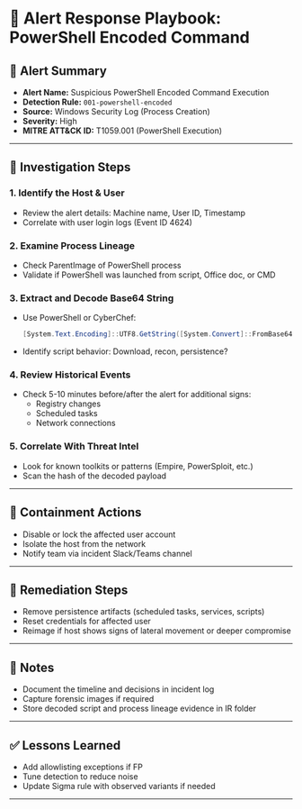 # 🚨 Alert Response Playbook: PowerShell Encoded Command

## 🔔 Alert Summary
- **Alert Name:** Suspicious PowerShell Encoded Command Execution
- **Detection Rule:** `001-powershell-encoded`
- **Source:** Windows Security Log (Process Creation)
- **Severity:** High
- **MITRE ATT&CK ID:** T1059.001 (PowerShell Execution)

---

## 🧭 Investigation Steps

### 1. Identify the Host & User
- Review the alert details: Machine name, User ID, Timestamp
- Correlate with user login logs (Event ID 4624)

### 2. Examine Process Lineage
- Check ParentImage of PowerShell process
- Validate if PowerShell was launched from script, Office doc, or CMD

### 3. Extract and Decode Base64 String
- Use PowerShell or CyberChef:
  ```powershell
  [System.Text.Encoding]::UTF8.GetString([System.Convert]::FromBase64String("<base64-string>"))
  ```
- Identify script behavior: Download, recon, persistence?

### 4. Review Historical Events
- Check 5-10 minutes before/after the alert for additional signs:
  - Registry changes
  - Scheduled tasks
  - Network connections

### 5. Correlate With Threat Intel
- Look for known toolkits or patterns (Empire, PowerSploit, etc.)
- Scan the hash of the decoded payload

---

## 🔧 Containment Actions
- Disable or lock the affected user account
- Isolate the host from the network
- Notify team via incident Slack/Teams channel

---

## 🧼 Remediation Steps
- Remove persistence artifacts (scheduled tasks, services, scripts)
- Reset credentials for affected user
- Reimage if host shows signs of lateral movement or deeper compromise

---

## 📓 Notes
- Document the timeline and decisions in incident log
- Capture forensic images if required
- Store decoded script and process lineage evidence in IR folder

---

## ✅ Lessons Learned
- Add allowlisting exceptions if FP
- Tune detection to reduce noise
- Update Sigma rule with observed variants if needed

---
